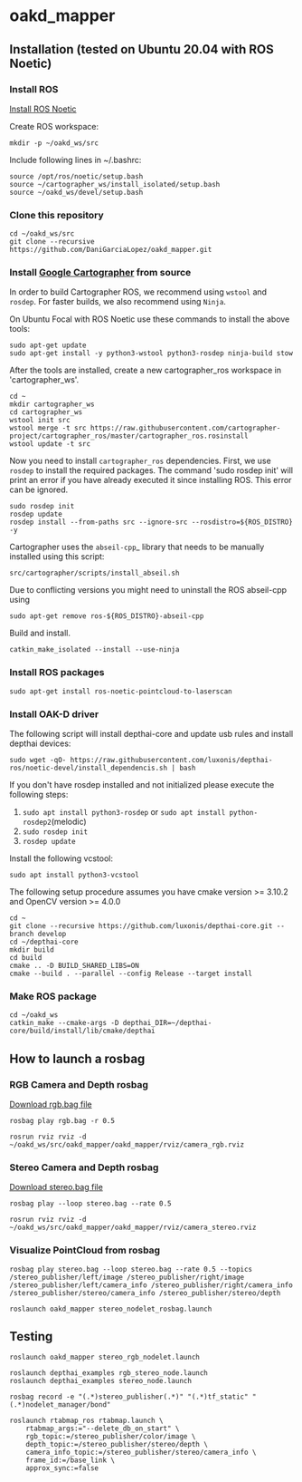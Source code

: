 # oakd_mapper

## Installation (tested on Ubuntu 20.04 with ROS Noetic)
### Install ROS
[Install ROS Noetic](http://wiki.ros.org/noetic/Installation/Debian)

Create ROS workspace:
```
mkdir -p ~/oakd_ws/src
```
Include following lines in ~/.bashrc:
```
source /opt/ros/noetic/setup.bash
source ~/cartographer_ws/install_isolated/setup.bash
source ~/oakd_ws/devel/setup.bash
```

### Clone this repository
```
cd ~/oakd_ws/src
git clone --recursive https://github.com/DaniGarciaLopez/oakd_mapper.git
```
### Install [Google Cartographer](https://google-cartographer-ros.readthedocs.io/en/latest/compilation.html) from source

In order to build Cartographer ROS, we recommend using `wstool` and `rosdep`. For faster builds, we also recommend using `Ninja`.

On Ubuntu Focal with ROS Noetic use these commands to install the above tools:

    sudo apt-get update
    sudo apt-get install -y python3-wstool python3-rosdep ninja-build stow

After the tools are installed, create a new cartographer_ros workspace in 'cartographer_ws'.

    cd ~
    mkdir cartographer_ws
    cd cartographer_ws
    wstool init src
    wstool merge -t src https://raw.githubusercontent.com/cartographer-project/cartographer_ros/master/cartographer_ros.rosinstall
    wstool update -t src

Now you need to install ``cartographer_ros`` dependencies.
First, we use ``rosdep`` to install the required packages.
The command 'sudo rosdep init' will print an error if you have already executed it since installing ROS. This error can be ignored.

    sudo rosdep init
    rosdep update
    rosdep install --from-paths src --ignore-src --rosdistro=${ROS_DISTRO} -y

Cartographer uses the `abseil-cpp`_ library that needs to be manually installed using this script:

    src/cartographer/scripts/install_abseil.sh 

Due to conflicting versions you might need to uninstall the ROS abseil-cpp using

    sudo apt-get remove ros-${ROS_DISTRO}-abseil-cpp 

Build and install.

    catkin_make_isolated --install --use-ninja
### Install ROS packages
    sudo apt-get install ros-noetic-pointcloud-to-laserscan
### Install OAK-D driver
The following script will install depthai-core and update usb rules and install depthai devices:

```
sudo wget -qO- https://raw.githubusercontent.com/luxonis/depthai-ros/noetic-devel/install_dependencis.sh | bash
```

If you don't have rosdep installed and not initialized please execute the following steps:
1. `sudo apt install python3-rosdep` or `sudo apt install python-rosdep2`(melodic)
2. `sudo rosdep init`
3. `rosdep update`

Install the following vcstool:

`sudo apt install python3-vcstool`

The following setup procedure assumes you have cmake version >= 3.10.2 and OpenCV version >= 4.0.0
```
cd ~
git clone --recursive https://github.com/luxonis/depthai-core.git --branch develop
cd ~/depthai-core
mkdir build
cd build
cmake .. -D BUILD_SHARED_LIBS=ON
cmake --build . --parallel --config Release --target install
```
### Make ROS package
```
cd ~/oakd_ws
catkin_make --cmake-args -D depthai_DIR=~/depthai-core/build/install/lib/cmake/depthai
```
## How to launch a rosbag
### RGB Camera and Depth rosbag
[Download rgb.bag file](https://drive.google.com/file/d/1eGRTldzFjD78PDNfp45HhFvUsY3a7vwb/view?usp=sharing)
```
rosbag play rgb.bag -r 0.5
```
```
rosrun rviz rviz -d ~/oakd_ws/src/oakd_mapper/oakd_mapper/rviz/camera_rgb.rviz
```
### Stereo Camera and Depth rosbag
[Download stereo.bag file](https://drive.google.com/file/d/1IaS7RY4khQtgjTO0QRlQkQHQkgRWROx8/view?usp=sharing)
```
rosbag play --loop stereo.bag --rate 0.5
```
```
rosrun rviz rviz -d ~/oakd_ws/src/oakd_mapper/oakd_mapper/rviz/camera_stereo.rviz
```
### Visualize PointCloud from rosbag
```
rosbag play stereo.bag --loop stereo.bag --rate 0.5 --topics /stereo_publisher/left/image /stereo_publisher/right/image /stereo_publisher/left/camera_info /stereo_publisher/right/camera_info /stereo_publisher/stereo/camera_info /stereo_publisher/stereo/depth

```
```
roslaunch oakd_mapper stereo_nodelet_rosbag.launch
```

## Testing
```
roslaunch oakd_mapper stereo_rgb_nodelet.launch
```
```
roslaunch depthai_examples rgb_stereo_node.launch 
roslaunch depthai_examples stereo_node.launch 
```
```
rosbag record -e "(.*)stereo_publisher(.*)" "(.*)tf_static" "(.*)nodelet_manager/bond"
```
```
roslaunch rtabmap_ros rtabmap.launch \
    rtabmap_args:="--delete_db_on_start" \
    rgb_topic:=/stereo_publisher/color/image \
    depth_topic:=/stereo_publisher/stereo/depth \
    camera_info_topic:=/stereo_publisher/stereo/camera_info \
    frame_id:=/base_link \
    approx_sync:=false
```
